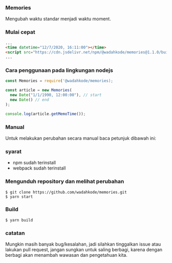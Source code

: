 ### Memories

Mengubah waktu standar menjadi waktu moment.

### Mulai cepat

```html
...
<time datetime="12/7/2020, 16:11:00"></time>
<script src="https://cdn.jsdelivr.net/npm/@wadahkode/memories@1.1.0/build/memories.min.js"></script>
...
```

### Cara penggunaan pada lingkungan nodejs

```javascript
const Memories = require('@wadahkode/memories);

const article = new Memories(
  new Date("1/1/1990, 12:00:00"), // start
  new Date() // end
);

console.log(article.getMemoTime());
```



### Manual

Untuk melakukan perubahan secara manual baca petunjuk dibawah ini:

### syarat

<ul>
    <li>npm sudah terinstall</li>
    <li>webpack sudah terinstall</li>
</ul>

### Mengunduh repository dan melihat perubahan

    $ git clone https://github.com/wadahkode/memories.git
    $ yarn start
    
### Build

    $ yarn build

### catatan

Mungkin masih banyak bug/kesalahan, jadi silahkan tinggalkan issue atau lakukan pull request,
jangan sungkan untuk saling berbagi, karena dengan berbagi akan
menambah wawasan dan pengetahuan kita.